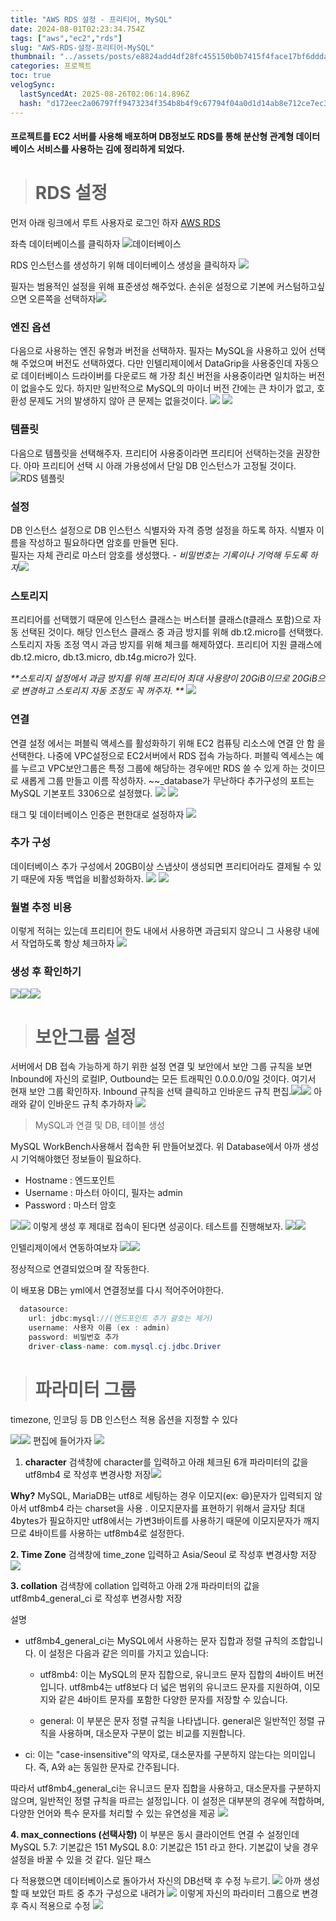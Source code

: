 ```yaml
---
title: "AWS RDS 설정 - 프리티어, MySQL"
date: 2024-08-01T02:23:34.754Z
tags: ["aws","ec2","rds"]
slug: "AWS-RDS-설정-프리티어-MySQL"
thumbnail: "../assets/posts/e8824add4df28fc455150b0b7415f4face17bf6ddda8964e7ba4e5990802c49e.png"
categories: 프로젝트
toc: true
velogSync:
  lastSyncedAt: 2025-08-26T02:06:14.896Z
  hash: "d172eec2a06797ff9473234f354b8b4f9c67794f04a0d1d14ab8e712ce7ec34a"
---
```


#### 프로젝트를 EC2 서버를 사용해 배포하며 DB정보도 RDS를 통해 분산형 관계형 데이터베이스 서비스를 사용하는 김에 정리하게 되었다.

> # RDS 설정

먼저 아래 링크에서 루트 사용자로 로그인 하자
[AWS RDS](https://ap-northeast-2.console.aws.amazon.com/rds/home?region=ap-northeast-2)

좌측 데이터베이스를 클릭하자
![데이터베이스](/assets/posts/e8824add4df28fc455150b0b7415f4face17bf6ddda8964e7ba4e5990802c49e.png)

RDS 인스턴스를 생성하기 위해 데이터베이스 생성을 클릭하자
![](/assets/posts/842c715003d033da5b64e8e332b05d5e034d28334e2b016b7e6f896d6b739eae.png)

필자는 범용적인 설정을 위해 표준생성 해주었다. 손쉬운 설정으로 기본에 커스텀하고싶으면 오른쪽을 선택하자![](/assets/posts/f31ef6ab7a0a73d5724469ef31591a4cb4c9ea7671bf7f1bfe37bc3c6f04bd45.png)

### 엔진 옵션
다음으로 사용하는 엔진 유형과 버전을 선택하자. 필자는 MySQL을 사용하고 있어 선택해 주었으며 버전도 선택하였다. 
다만 인텔리제이에서 DataGrip을 사용중인데 자동으로 데이터베이스 드라이버를 다운로드 해 가장 최신 버전을 사용중이라면 일치하는 버전이 없을수도 있다. 
하지만 일반적으로 MySQL의 마이너 버전 간에는 큰 차이가 없고, 호환성 문제도 거의 발생하지 않아 큰 문제는 없을것이다.
![](/assets/posts/7cc56cb31eaa7f8f468b41033fafb3d9f15e19b5752d967209d8ff2110622510.png) ![](/assets/posts/55bd882b1bcada7f38d44735fded4779c511a6d83d9a9121a7313ddf08a09c0a.png)

### 템플릿
다음으로 템플릿을 선택해주자. 프리티어 사용중이라면 프리티어 선택하는것을 권장한다. 
아마 프리티어 선택 시 아래 가용성에서 단일 DB 인스턴스가 고정될 것이다.
![RDS 템플릿](/assets/posts/447bf3bbc8a1a07e85eb113c908c8af02eb397d305fade0490a73b53c8d90c4c.png)

### 설정
DB 인스턴스 설정으로 DB 인스턴스 식별자와 자격 증명 설정을 하도록 하자. 식별자 이름을 작성하고 필요하다면 암호를 만들면 된다.  
필자는 자체 관리로 마스터 암호를 생성했다. - _비밀번호는 기록이나 기억해 두도록 하자_![](/assets/posts/e61b8ec90f153a4d46bd4597b2e87e46caf6e5846dc7186e6d1ba2930b23e491.png)


### 스토리지
프리티어를 선택했기 때문에 인스턴스 클래스는 버스터블 클래스(t클래스 포함)으로 자동 선택된 것이다. 
해당 인스턴스 클래스 중 과금 방지를 위해 db.t2.micro를 선택했다.
스토리지 자동 조정 역시 과금 방지를 위해 체크를 해제하였다.
프리티어 지원 클래스에 db.t2.micro, db.t3.micro, db.t4g.micro가 있다.


_**스토리지 설정에서 과금 방지를 위해 프리티어 최대 사용량이 20GiB이므로 20GiB으로 변경하고 스토리지 자동 조정도 꼭 꺼주자. **_
![](/assets/posts/61fc29c6e888de36adb957e6dab717f670bce69d4ad1682b29e8886bed4dd6f0.png)

### 연결
연결 설정 에서는 퍼블릭 액세스를 활성화하기 위해 EC2 컴퓨팅 리소스에 연결 안 함 을 선택한다. 나중에 VPC설정으로 EC2서버에서 RDS 접속 가능하다.
퍼블릭 엑세스는 예를 누르고 VPC보안그룹은 특정 그룹에 해당하는 경우에만 RDS 쓸 수 있게 하는 것이므로 새롭게 그룹 만들고 이름 작성하자. ~~_database가 무난하다
추가구성의 포트는 MySQL 기본포트 3306으로 설정했다.
![](/assets/posts/77f4fe8c9c694d743020197505589782a7ecc6f331975a4ae18116477429c058.png) ![](/assets/posts/231b651685fbc5147ff9e8c06d0ba29c5f9da895b6e67eb19802af04a9b08728.png)


태그 및 데이터베이스 인증은 편한대로 설정하자
![](/assets/posts/b31bc87964fb5bfd534565cf907f6cf5839ec4f8ceb601190e8ada0c7a71034f.png)

### 추가 구성
데이터베이스 추가 구성에서 20GB이상 스냅샷이 생성되면 프리티어라도 결제될 수 있기 때문에 자동 백업을 비활성화하자.
![](/assets/posts/e502e5b0d1082f1e2cfb25e64e269ea18786ed18aff0730176c961633e871f82.png) ![](/assets/posts/66a644f2579d1f8d7847ad4205f6483e789e2a25fe2d384b07dee0727e4c2579.png)


### 월별 추정 비용
이렇게 적혀는 있는데 프리티어 한도 내에서 사용하면 과금되지 않으니 그 사용량 내에서 작업하도록 항상 체크하자
![](/assets/posts/7361c41088b7cf30f5c92333a5cf520b476abaf676b7c001dd9a8dec34fc2702.png)

### 생성 후 확인하기
![](/assets/posts/768f3fd4e05a0b3450acdf924c1d0ebbfcdd6ab920fcc93564db093b279ef72c.png)![](/assets/posts/9b5780cc1307a8ee31e298e7bd60ff9380dafcc722e7937d3844aa2833763b4e.png)![](/assets/posts/03562c4201e020a56c54db952a706e08fa3a951a0401bebce2ee47aff414c09a.png)

> # 보안그룹 설정

서버에서 DB 접속 가능하게 하기 위한 설정
연결 및 보안에서 보안 그룹 규칙을 보면 Inbound에 자신의 로컬IP, Outbound는 모든 트래픽인 0.0.0.0/0일 것이다. 여기서 현재 보안 그룹 확인하자.
Inbound 규칙을 선택 클릭하고 인바운드 규칙 편집.![](/assets/posts/e8b9dca0f5f3625008cc9c1fa9e02ab2cafb4a442e3897b53a35570d97997939.png)![](/assets/posts/8a7fa20f6a03368fd9e15cc8fd34f7856846e34fcf4d35ea21f3bcf20fec76cc.png)
아래와 같이 인바운드 규칙 추가하자
![](/assets/posts/d821f7338cfd9405b6103622cf86dda46f7cda1a09d49a1fcd3da58e24a579c9.png)

> MySQL과 연결 및 DB, 테이블 생성

MySQL WorkBench사용해서 접속한 뒤 만들어보겠다. 위 Database에서 아까 생성 시 기억해야했던 정보들이 필요하다.
- Hostname : 엔드포인트
- Username : 마스터 아이디, 필자는 admin
- Password : 마스터 암호

![](/assets/posts/1044be81dc00c09e8a80c9f8b05d8832b8e7396c560b1b07d453454ea127a7b6.png)![](/assets/posts/4a0b452a91da2097eea75b73bd3e2b937c174c7dd2c5fd99b6a3f2e518711a0f.png)
이렇게 생성 후 제대로 접속이 된다면 성공이다. 테스트를 진행해보자. 
![](/assets/posts/2a1bdd4a68be4b2058760d589e28b2c28e019053fa2dc502f737d86af177d54e.png)![](/assets/posts/bdc07a33db2bd15909cfe0a3a34f11ddbddc2d690d33c3587361eb6605d9db96.png)

인텔리제이에서 연동하여보자
![](/assets/posts/e6f6c7dafa6619487bc8d5bf86613b3e652596debdb8dab1bc2302548d11a509.png)![](/assets/posts/b48446c7c2a43b572ae1771b83ecbbdee8f76ed2eeb9dc30373fcee8fe908829.png)

정상적으로 연결되었으며 잘 작동한다.

이 배포용 DB는 yml에서 연결정보를 다시 적어주어야한다.
```java
  datasource:
    url: jdbc:mysql://(엔드포인트 추가 괄호는 제거)
    username: 사용자 이름 (ex : admin)
    password: 비밀번호 추가
    driver-class-name: com.mysql.cj.jdbc.Driver
```













> # 파라미터 그룹

timezone, 인코딩 등 DB 인스턴스 적용 옵션을 지정할 수 있다

![](/assets/posts/16c960d3c006675b69ca98b0b35e274641ec96ca41e3db658edeb65a07fb2934.png)![](/assets/posts/417dbe53983c85c88d42129cbd0447752490bb3ec62ac3296e99a28afcf4e03d.png)
편집에 들어가자
![](/assets/posts/e133646c58a9e858dc80ea31764c5c26d6214cbb633532acf723f2e4cc7bc2c8.png)

1. **character**
검색창에 character를 입력하고 아래 체크된 6개 파라미터의 값을 utf8mb4 로 작성후 변경사항 저장![](/assets/posts/abf30b0bfa987b9690e9cd39548b8255ac027c0e317a41dda418fd23d10c30ab.png)

 **Why?**
MySQL, MariaDB는 utf8로 세팅하는 경우 이모지(ex: 😄)문자가 입력되지 않아서 utf8mb4 라는 charset을 사용 .
이모지문자를 표현하기 위해서 글자당 최대 4bytes가 필요하지만 utf8에서는 가변3바이트를 사용하기 때문에 이모지문자가 깨지므로 4바이트를 사용하는 utf8mb4로 설정한다.

**2. Time Zone**
검색창에 time_zone 입력하고 Asia/Seoul 로 작성후 변경사항 저장
![](/assets/posts/39a5a5d1fad4200e9ff4399822fb3503f3010e56da42619c4db1952d5dd0521b.png)

**3. collation** 
검색창에 collation 입력하고 아래 2개 파라미터의 값을 utf8mb4_general_ci 로 작성후 변경사항 저장

설명
- utf8mb4_general_ci는 MySQL에서 사용하는 문자 집합과 정렬 규칙의 조합입니다. 이 설정은 다음과 같은 의미를 가지고 있습니다:

  - utf8mb4: 이는 MySQL의 문자 집합으로, 유니코드 문자 집합의 4바이트 버전입니다. utf8mb4는 utf8보다 더 넓은 범위의 유니코드 문자를 지원하여, 이모지와 같은 4바이트 문자를 포함한 다양한 문자를 저장할 수 있습니다.

  - general: 이 부분은 문자 정렬 규칙을 나타냅니다. general은 일반적인 정렬 규칙을 사용하며, 대소문자 구분이 없는 비교를 지원합니다.

 - ci: 이는 "case-insensitive"의 약자로, 대소문자를 구분하지 않는다는 의미입니다. 즉, A와 a는 동일한 문자로 간주됩니다.
 
따라서 utf8mb4_general_ci는 유니코드 문자 집합을 사용하고, 대소문자를 구분하지 않으며, 일반적인 정렬 규칙을 따르는 설정입니다. 이 설정은 대부분의 경우에 적합하며, 다양한 언어와 특수 문자를 처리할 수 있는 유연성을 제공
![](/assets/posts/f40a05ad6de12723fa707e81ff4414c014b6a3a08be6caa9c8d449cfe2f95222.png)

**4. max_connections (선택사항)**
이 부분은 동시 클라이언트 연결 수 설정인데
MySQL 5.7: 기본값은 151
MySQL 8.0: 기본값은 151
라고 한다. 기본값이 낮을 경우 설정을 바꿀 수 있을 것 같다. 일단 패스

다 적용했으면 데이터베이스로 돌아가서 자신의 DB선택 후 수정 누르기.
![](/assets/posts/09799c681bf04045b40889f0fc499a9112899d08f83b306803814895fddea8ed.png)
아까 생성할 때 보았던 파트 중 추가 구성으로 내려가 
![](/assets/posts/c05e764ff2481e6417e26f20008fd757219ee60dc98ccf4ba1dc25c6a0e1c5f5.png)
이렇게 자신의 파라미터 그룹으로 변경 후 즉시 적용으로  수정
![](/assets/posts/ebb9b181a833c9a8c45a708805edfc14d302c78227fcee655d79a162833b7e68.png)



